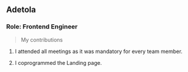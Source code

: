 ## Adetola
### Role: Frontend Engineer

>My contributions

1. I attended all meetings as it was mandatory for every team member.

2. I coprogrammed the Landing page.